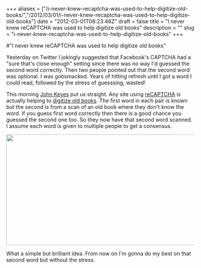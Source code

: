 +++
aliases = ["/i-never-knew-recaptcha-was-used-to-help-digitize-old-books/","/2012/03/01/i-never-knew-recaptcha-was-used-to-help-digitize-old-books"]
date = "2012-03-01T08:23:46Z"
draft = false
title = "I never knew reCAPTCHA was used to help digitize old books"
description = ""
slug = "i-never-knew-recaptcha-was-used-to-help-digitize-old-books"
+++

#"I never knew reCAPTCHA was used to help digitize old books"

Yesterday on Twitter I jokingly suggested that Facebook's CAPTCHA had a "sure that's close enough" setting since there was no way I'd guessed the second word correctly. Then two people pointed out that the second word was optional. I was gobsmacked. Years of hitting refresh until I got a word I could read, followed by the stress of guesssing, wasted!

This morning <a href="http://twitter.com/jkeyes">John Keyes</a> put us straight. Any site using <a href="http://www.google.com/recaptcha">reCAPTCHA</a> is actually helping to <a href="http://www.google.com/recaptcha/learnmore">digitize old books</a>. The first word in each pair is known but the second is from a scan of an old book where they don't know the word. If you guess first word correctly then there is a good chance you guessed the second one too. So they now have that second word scanned. I assume each word is given to multiple people to get a consensus.

<a href="https://s3-eu-west-1.amazonaws.com/conoroneill.net/wp-content/uploads/2012/03/recaptcha.png"><img src="https://s3-eu-west-1.amazonaws.com/conoroneill.net/wp-content/uploads/2012/03/recaptcha.png" alt="" title="recaptcha" width="576" height="296" class="alignnone size-full wp-image-605" /></a>

What a simple but brilliant idea. From now on I'm gonna do my best on that second word but without the stress.
 